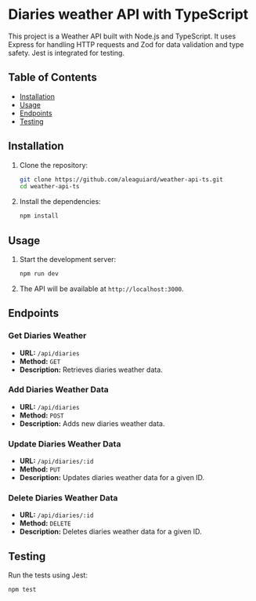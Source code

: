 # Diaries weather API with TypeScript

This project is a Weather API built with Node.js and TypeScript. It uses Express for handling HTTP requests and Zod for data validation and type safety. Jest is integrated for testing.

## Table of Contents

-   [Installation](#installation)
-   [Usage](#usage)
-   [Endpoints](#endpoints)
-   [Testing](#testing)

## Installation

1. Clone the repository:

    ```bash
    git clone https://github.com/aleaguiard/weather-api-ts.git
    cd weather-api-ts
    ```

2. Install the dependencies:

    ```bash
    npm install
    ```

## Usage

1. Start the development server:

    ```bash
    npm run dev
    ```

2. The API will be available at `http://localhost:3000`.

## Endpoints

### Get Diaries Weather

-   **URL:** `/api/diaries`
-   **Method:** `GET`
-   **Description:** Retrieves diaries weather data.

### Add Diaries Weather Data

-   **URL:** `/api/diaries`
-   **Method:** `POST`
-   **Description:** Adds new diaries weather data.

### Update Diaries Weather Data

-   **URL:** `/api/diaries/:id`
-   **Method:** `PUT`
-   **Description:** Updates diaries weather data for a given ID.

### Delete Diaries Weather Data

-   **URL:** `/api/diaries/:id`
-   **Method:** `DELETE`
-   **Description:** Deletes diaries weather data for a given ID.

## Testing

Run the tests using Jest:

```bash
npm test
```
